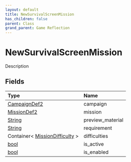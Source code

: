 ```yaml
---
layout: default
title: NewSurvivalScreenMission
has_children: false
parent: Class
grand_parent: Game Reflection
---
```

# NewSurvivalScreenMission
Description 

## Fields

| Type | Name |
|:----------|:--------------|
| [CampaignDef2](/riftbreaker-wiki/docs/game-reflection/components/campaign_def2/) | campaign |
| [MissionDef2](/riftbreaker-wiki/docs/game-reflection/components/mission_def2/) | mission |
| [String](/riftbreaker-wiki/docs/game-reflection/components/string/) | preview_material |
| [String](/riftbreaker-wiki/docs/game-reflection/components/string/) | requirement |
| Container< [MissionDifficulty](/riftbreaker-wiki/docs/game-reflection/classes/mission_difficulty/) > | difficulties |
| [bool](/riftbreaker-wiki/docs/game-reflection/components/bool/) | is_active |
| [bool](/riftbreaker-wiki/docs/game-reflection/components/bool/) | is_enabled |

